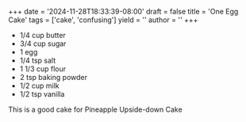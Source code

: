 +++
date = '2024-11-28T18:33:39-08:00'
draft = false
title = 'One Egg Cake'
tags = ['cake', 'confusing']
yield = ''
author = ''
+++

* 1/4 cup butter
* 3/4 cup sugar
* 1 egg
* 1/4 tsp salt
* 1 1/3 cup flour
* 2 tsp baking powder
* 1/2 cup milk
* 1/2 tsp vanilla

This is a good cake for Pineapple Upside-down Cake